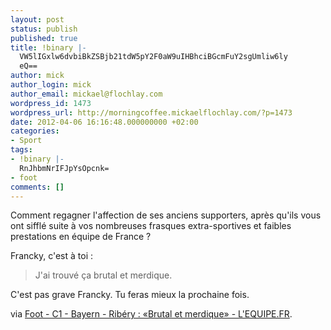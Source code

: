 ```yaml
---
layout: post
status: publish
published: true
title: !binary |-
  VW5lIGxlw6dvbiBkZSBjb21tdW5pY2F0aW9uIHBhciBGcmFuY2sgUmliw6ly
  eQ==
author: mick
author_login: mick
author_email: mickael@flochlay.com
wordpress_id: 1473
wordpress_url: http://morningcoffee.mickaelflochlay.com/?p=1473
date: 2012-04-06 16:16:48.000000000 +02:00
categories:
- Sport
tags:
- !binary |-
  RnJhbmNrIFJpYsOpcnk=
- foot
comments: []
---
```

Comment regagner l'affection de ses anciens supporters, après qu'ils vous ont sifflé suite à vos nombreuses frasques extra-sportives et faibles prestations en équipe de France ?

Francky, c'est à toi :
<blockquote>J'ai trouvé ça brutal et merdique.</blockquote>
C'est pas grave Francky. Tu feras mieux la prochaine fois.

via <a href="http://www.lequipe.fr/Football/Actualites/Ribery-brutal-et-merdique/275236">Foot - C1 - Bayern - Ribéry : «Brutal et merdique» - L'EQUIPE.FR</a>.
